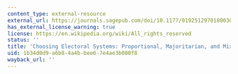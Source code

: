 ```yaml
---
content_type: external-resource
external_url: https://journals.sagepub.com/doi/10.1177/019251297018003005
has_external_license_warning: true
license: https://en.wikipedia.org/wiki/All_rights_reserved
status: ''
title: 'Choosing Electoral Systems: Proportional, Majoritarian, and Mixed Systems'
uid: 1b34d0d9-a6b8-4a4b-bee6-7e4ae3b080f8
wayback_url: ''
---
```

